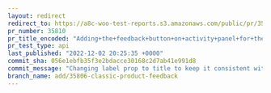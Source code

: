 ```yaml
---
layout: redirect
redirect_to: https://a8c-woo-test-reports.s3.amazonaws.com/public/pr/35810/api/index.html
pr_number: 35810
pr_title_encoded: "Adding+the+feedback+button+on+activity+panel+for+the+classic+product+page"
pr_test_type: api
last_published: "2022-12-02 20:25:35 +0000"
commit_sha: 056e1ebfb35f3e2bdacce30168c2d7ab41e991d8
commit_message: "Changing label prop to title to keep it consistent with CES component"
branch_name: add/35806-classic-product-feedback
---
```

